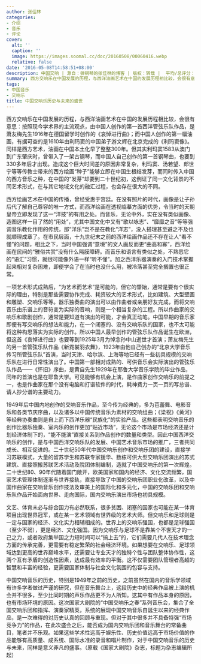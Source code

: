 ```yaml
---
author: 张佳林
categories:
- 介绍
- 音乐
- 评论
cover:
  alt: ''
  caption: ''
  image: https://images.soomal.cc/doc/20160508/00060416.webp
  relative: false
date: '2016-05-08T14:58:51+08:00'
description: 中国交响 | 源自：弹钢琴的张佳林的博客 | 版权：转载 |  平均/总评分：10.00/50
summary: 西方交响乐在中国发展的历程，与西洋油画艺术在中国的发展历程相比较，会很有意思：按照现今学术界的主流观点，由中国人创作的第一首西洋管弦乐队作品，是萧友梅先生1916年在德国留学时创作的《哀悼进行曲》；而中国人创作的第一幅油画，有据可查的是……
tags:
- 中国音乐
- 交响乐
title: 中国交响乐历史与未来的盛世
---
```


西方交响乐在中国发展的历程，与西洋油画艺术在中国的发展历程相比较，会很有意思：按照现今学术界的主流观点，由中国人创作的第一首西洋管弦乐队作品，是萧友梅先生1916年在德国留学时创作的《哀悼进行曲》；而中国人创作的第一幅油画，有据可查的是1610年由利玛窦的中国弟子游文辉在北京完成的《利玛窦像》。同样是西方艺术，油画在中国本土化早了整整300年。但其实利玛窦1583从澳门到广东肇庆时，曾带入了一架古钢琴，而中国人自己创作的第一首钢琴曲，也要到330多年后才出现。造成这个巨大时间差的原因非常复杂，利玛窦、汤若望、郎世宁等等传教士带来的西方绘画“种子”能够立即在中国生根结发芽，而同时传入中国的西方音乐之种，在中国的“发芽”却要到二十世纪初，这例证了同一文化背景的不同艺术形式，在与其它地域文化的融汇过程，也会存在很大的不同。

西方绘画艺术在中国的传播，曾经受惠于宫廷。在没有照片的时代，画像是让子孙后代了解自己尊容的唯一方式，而西洋绘画在透视临摹方面的优势，令当时的天朝皇帝立即发现了这一“洋技”的有用之处。而音乐，无论中外，实在没有类似画像、造图这样一目了然的“用处”，尤其中国文化中又有“歌以咏志”、“靡靡之音”等等强调音乐教化作用的传统，那“洋乐”岂不是在教化“洋志”，没人搭理甚至避之不及也就顺理成章了。在市民层面，十九世纪末之前的西洋绘画作品还不存在让人“看不懂”的问题，相比之下，当时中国强调“意境”的文人画反而更“曲高和寡”，西洋绘画在民间的“雅俗共赏”没有什么隔膜障碍。而音乐和语言有类似之处，不熟悉它的“语汇”习惯，就很可能像外语一样“听不懂”。加之西洋乐器演奏的入门技术掌握起来相对复杂困难，即便学会了在当时也没什么用，被冷落甚至完全搁置也很正常。

一项艺术形式成熟后，“为艺术而艺术”是可能的，但它的肇始，通常是要有个很实际的理由，特别是那些需要协作完成、耗资较大的艺术形式，比如建筑、大型壁画和雕塑、交响乐等等。器乐独奏曲的演出可以由作曲者或亲朋好友完成，而将交响音乐由乐谱上的音符变为实际的音响，则是一个相当复杂的工程。所以作曲家的交响乐和歌剧创作，通常是要知道有演出的可能，才会真正动笔。中国早期的音乐家即便有写交响乐的想法和能力，在一个闭塞的、没有交响乐队的国家，也不太可能将这种构思落实为实际的创作。所以中国人最早创作的管弦乐队作品诞生在欧洲，但这首《哀悼进行曲》也要等到1925年3月为悼念孙中山逝世才首演；萧友梅先生的另一首管弦乐队作品《新霓裳羽衣舞》，1923年由他自己创办的“北京大学音乐传习所管弦乐队”首演，当时天津、哈尔滨、上海等地已经有一些初具规模的交响乐队在进行日常性演出了。中国第一部相对成熟的、可供音乐会实际演出的管弦乐队作品――《怀旧》序曲，是黄自先生1929年在耶鲁大学音乐学院的毕业作品，同年的首演也是在耶鲁大学。可见能够有机会上演，是作曲家创作交响乐的前提之一，也是作曲家在那个没有电脑和打谱软件的时代，耗神费力一页一页的写总谱、请人抄分谱的主要动力。

1949年后中国内地创作的交响音乐作品，至今传为经典的，多为芭蕾舞、电影音乐和各类节庆序曲，以及诸多以中国传统音乐为素材的交响组曲；《梁祝》《黄河》等经典协奏曲则是自上而下西洋乐器“民族化”的实验产品。这些都表明交响音乐的创作比器乐独奏、室内乐的创作更加“贴近市场”，无论这个市场是市场经济还是计划经济体制下的，“能不能演”直接关系到作品创作的数量和类型。因此中国西洋交响乐的创作，是与中国西洋交响乐队的发展、中国艺术音乐市场的推广，三者共同成长、相互促进的。二十世纪50年代中国交响乐创作和交响乐团的建设，直接学习苏联模式，大量的留苏学生和苏联专家援华、数栋可供大型交响乐团演出的苏式建筑、直接照搬苏联艺术活动及院团体制编制，造就了中国交响乐的第一次辉煌。二十世纪80、90年代随着国门敞开，欧美国家和国内的经济、文化交流频繁，国家艺术管理体制逐渐与世界接轨，直接导致了中国的交响乐团职业化改革，以及中国作曲家在交响音乐创作技法及审美上的国际化和多元化，中国的交响乐团和交响乐队作品开始面向世界、走向国际，国内交响乐演出市场也初具规模。

文艺、体育未必与综合国力有必然联系，很多贫困、闭塞的国家也可能在某一体育项目出现世界冠军，或在某一艺术领域有世界级的艺术大师。但交响乐和足球则是一定与国家的经济、文化实力相辅相成的。世界上的交响乐强国，也都是足球强国（至少不弱），更是经济、文化强国。因为交响乐与足球不是靠某个不世天才的一己之力，或者政府集举国之力短时间可以“搞上去”的，它们需要几代人在技术理念方面的传承完善，更需要有稳定繁荣的社会经济环境。如果想要在交响乐、足球领域达到更高的世界巅峰水平，还需要让专业天才的独特个性与团队整体协作性，这两个互有矛盾的创造性因素，达成最有效率的平衡。这不仅需要团队管理者高超的智慧和丰富的经验，更需要国家体制与社会文化氛围的包容与支持。

中国交响音乐的历史，特别是1949年之前的历史，之前虽然在国内的音乐学领域有许多学者做过严谨的研究，但在音乐舞台上，这段历史中的经典作品被上演的机会并不很多，至少比同时期的声乐作品更不为人所知。这其中有作品本身的原因，也有市场环境的原因。这次国家大剧院的“中国交响乐之春”系列音乐会，集合了全国交响乐团和指挥、演奏家精英，系统的展现中国交响音乐自诞生以来的经典作品，是一次难得的对历史认真的回顾与重现。但对于其中很多并不具备特强“市场竞争力”的作品，在此次盛会之后，能否成为国内交响乐团和音乐舞台的常备曲目，笔者并不乐观。如果这些学术性远高于娱乐性、历史价值远高于市场价值的作品能够有高质量、成系统、国际水准的录音和唱片制作，对于中国交响音乐的历史与未来，同样是意义非凡的盛事。（原载《国家大剧院》杂志，标题为杂志编辑所起）